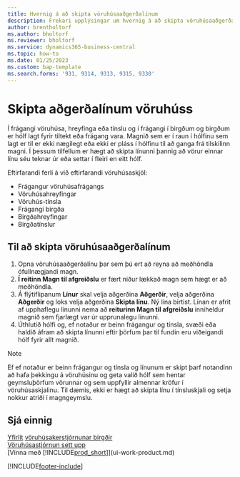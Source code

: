 ```yaml
---
title: Hvernig á að skipta vöruhúsaaðgerðalínum
description: Frekari upplýsingar um hvernig á að skipta vöruhúsaaðgerðalínum ef tiltæk afkastageta í leiðbeinandi hólfi er ekki nægileg.
author: brentholtorf
ms.author: bholtorf
ms.reviewer: bholtorf
ms.service: dynamics365-business-central
ms.topic: how-to
ms.date: 01/25/2023
ms.custom: bap-template
ms.search.forms: '931, 9314, 9313, 9315, 9330'
---
```

# Skipta aðgerðalínum vöruhúss

Í frágangi vöruhúsa, hreyfinga eða tínslu og í frágangi í birgðum og birgðum er hólf lagt fyrir tiltekt eða frágang vara. Magnið sem er í raun í hólfinu sem lagt er til er ekki nægilegt eða ekki er pláss í hólfinu til að ganga frá tilskilinn magni. Í þessum tilfellum er hægt að skipta línunni þannig að vörur einnar línu séu teknar úr eða settar í fleiri en eitt hólf.  

Eftirfarandi ferli á við eftirfarandi vöruhúsaskjöl:

* Frágangur vöruhúsafrágangs
* Vöruhúsahreyfingar
* Vöruhús-tínsla
* Frágangi birgða
* Birgðahreyfingar
* Birgðatínslur  

## Til að skipta vöruhúsaaðgerðalínum  

1. Opna vöruhúsaaðgerðalínu þar sem þú ert að reyna að meðhöndla ófullnægjandi magn.  
2.  **Í reitinn Magn til afgreiðslu**  er fært niður lækkað magn sem hægt er að meðhöndla.  
3. Á flýtiflipanum **Línur** skal velja aðgerðina **Aðgerðir**, velja aðgerðina **Aðgerðir** og loks velja aðgerðina **Skipta línu**. Ný lína birtist. Línan er afrit af upphaflegu línunni nema að  **reiturinn Magn til afgreiðslu**  inniheldur magnið sem fjarlægt var úr upprunalegu línunni.  
4. Úthlutið hólfi og, ef notaður er beinn frágangur og tínsla, svæði eða haldið áfram að skipta línunni eftir þörfum þar til fundin eru viðeigandi hólf fyrir allt magnið.  

> [!NOTE]  
> Ef ef notaður er beinn frágangur og tínsla og línunum er skipt þarf notandinn að hafa þekkingu á vöruhúsinu og geta valið hólf sem hentar geymsluþörfum vörunnar og sem uppfyllir almennar kröfur í vöruhúsaskjalinu. Til dæmis, ekki er hægt að skipta línu í tínsluskjali og setja nokkur atriði í magngeymslu.  

## Sjá einnig  

[Yfirlit](design-details-warehouse-management.md)
[vöruhúsakerstjórnunar birgðir](inventory-manage-inventory.md)  
[Vöruhúsastjórnun sett upp](warehouse-setup-warehouse.md)  
[Vinna með [!INCLUDE[prod_short](includes/prod_short.md)]](ui-work-product.md)


[!INCLUDE[footer-include](includes/footer-banner.md)]